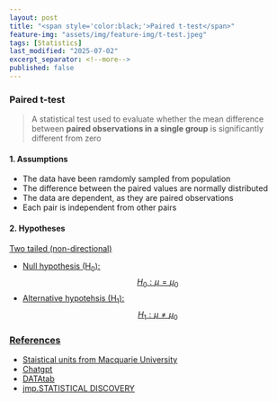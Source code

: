 ```yaml
---
layout: post
title: "<span style='color:black;'>Paired t-test</span>"
feature-img: "assets/img/feature-img/t-test.jpeg"
tags: [Statistics]
last_modified: "2025-07-02"
excerpt_separator: <!--more-->
published: false
---
```


### Paired t-test
> A statistical test used to evaluate whether the mean difference between **paired observations in a single group** is significantly different from zero
<!--more-->
#### 1. Assumptions
* The data have been ramdomly sampled from population
* The difference between the paired values are normally distributed
* The data are dependent, as they are paired observations
* Each pair is independent from other pairs

#### 2. Hypotheses

<u>Two tailed (non-directional)<u>
* Null hypothesis (H<sub>0</sub>): 
$$
H_0: \mu = \mu_0
$$
* Alternative hypotehsis (H<sub>1</sub>): 
$$
H_1: \mu \ne \mu_0
$$




### References
* Staistical units from <a href="https://www.mq.edu.au/" target="_blank">Macquarie University</a>
* <a href="https://chatgpt.com/" target="_blank">Chatgpt</a>
* <a href="https://datatab.net/tutorial/t-test" target="_blank">DATAtab</a>
* <a href="https://www.jmp.com/en/statistics-knowledge-portal/t-test" target="_blank">jmp.STATISTICAL DISCOVERY</a>
